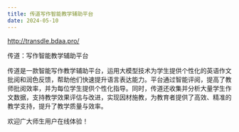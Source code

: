 ```yaml
---
title: 传道写作智能教学辅助平台
date: 2024-05-10
---
```


http://transdle.bdaa.pro/

传道：写作智能教学辅助平台

<!--more-->

传道是一款智能写作教学辅助平台，运用大模型技术为学生提供个性化的英语作文批阅和润色反馈，帮助他们快速提升语言表达能力。平台通过智能评阅，提高了教师批阅效率，并为每位学生提供个性化指导。同时，传道还收集并分析大量学生作文数据，支持教学效果评估与改进，实现因材施教，为教育者提供了高效、精准的教学支持，提升了教学质量与效率。

欢迎广大师生用户在线体验！
